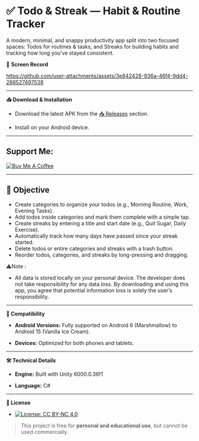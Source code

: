 # **✅ Todo & Streak — Habit & Routine Tracker**

A modern, minimal, and snappy productivity app split into two focused spaces: Todos for routines & tasks, and Streaks for building habits and tracking how long you’ve stayed consistent.

📸 **Screen Record**

https://github.com/user-attachments/assets/3e842428-936a-46f4-9dd4-288527497538


---


**📥 Download & Installation**

- Download the latest APK from the [📥 Releases](https://github.com/lNyctophilia/Todo/releases) section.

- Install on your Android device.


---


## Support Me:
[![Buy Me A Coffee](https://img.shields.io/badge/Buy%20Me%20A%20Coffee-FFDD00?style=for-the-badge&logo=buy-me-a-coffee&logoColor=black)](https://buymeacoffee.com/lNyctophilia)


---


## 🎯 Objective

- Create categories to organize your todos (e.g., Morning Routine, Work, Evening Tasks).
- Add todos inside categories and mark them complete with a simple tap.
- Create streaks by entering a title and start date (e.g., Quit Sugar, Daily Exercise).
- Automatically track how many days have passed since your streak started.
- Delete todos or entire categories and streaks with a trash button.
- Reorder todos, categories, and streaks by long-pressing and dragging.

⚠️Note : 
- All data is stored locally on your personal device. The developer does not take responsibility for any data loss. By downloading and using this app, you agree that potential information loss is solely the user’s responsibility.


---


**📱 Compatibility**

- **Android Versions:** Fully supported on Android 6 (Marshmallow) to Android 15 (Vanilla Ice Cream).

- **Devices:** Optimized for both phones and tablets.


---


**🛠️ Technical Details**

- **Engine:** Built with Unity 6000.0.36f1

- **Language:** C#


---


**📜 License**

- [![License: CC BY-NC 4.0](https://img.shields.io/badge/License-CC%20BY--NC%204.0-lightgrey.svg)](https://creativecommons.org/licenses/by-nc/4.0/)

> This project is free for **personal and educational use**, but cannot be used commercially.


